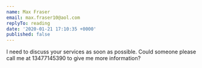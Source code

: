 ```yaml
---
name: Max Fraser
email: max.fraser10@aol.com
replyTo: reading
date: '2020-01-21 17:10:35 +0000'
published: false
---
```


I need to discuss your services as soon as possible. Could someone please call me at 13477145390 to give me more information? 